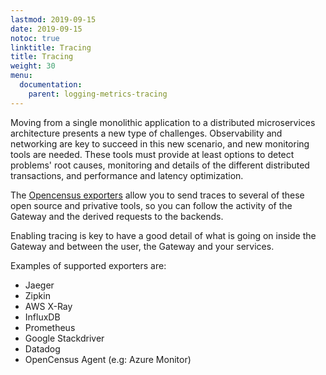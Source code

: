 ```yaml
---
lastmod: 2019-09-15
date: 2019-09-15
notoc: true
linktitle: Tracing
title: Tracing
weight: 30
menu:
  documentation:
    parent: logging-metrics-tracing
---
```

Moving from a single monolithic application to a distributed microservices architecture presents a new type of challenges. Observability and networking are key to succeed in this new scenario, and new monitoring tools are needed. These tools must provide at least options to detect problems' root causes, monitoring and details of the different distributed transactions, and performance and latency optimization.

The [Opencensus exporters](/docs/logging-metrics-tracing/opencensus/) allow you to send traces to several of these open source and privative tools, so you can follow the activity of the Gateway and the derived requests to the backends.

Enabling tracing is key to have a good detail of what is going on inside the Gateway and between the user, the Gateway and your services.

Examples of supported exporters are:

- Jaeger
- Zipkin
- AWS X-Ray
- InfluxDB
- Prometheus
- Google Stackdriver
- Datadog
- OpenCensus Agent (e.g: Azure Monitor)
